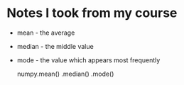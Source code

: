 # Notes I took from my course

* mean - the average
* median - the middle value
* mode - the value which appears most frequently
  
  numpy.mean()
       .median()
       .mode()
